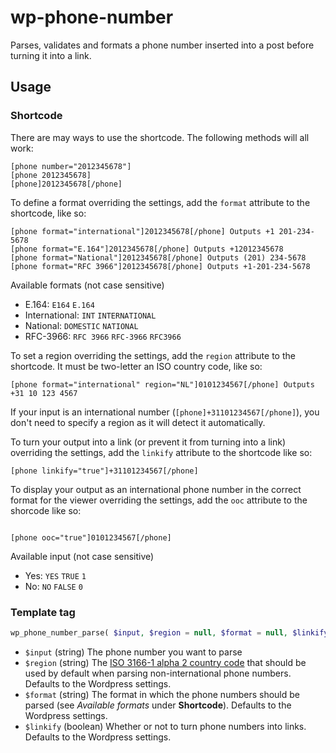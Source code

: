 wp-phone-number
===============

Parses, validates and formats a phone number inserted into a post before turning it into a link.

## Usage
### Shortcode
There are may ways to use the shortcode. The following methods will all work:
```
[phone number="2012345678"]
[phone 2012345678]
[phone]2012345678[/phone]
```

To define a format overriding the settings, add the `format` attribute to the shortcode, like so:
```
[phone format="international"]2012345678[/phone] Outputs +1 201-234-5678
[phone format="E.164"]2012345678[/phone] Outputs +12012345678
[phone format="National"]2012345678[/phone] Outputs (201) 234-5678
[phone format="RFC 3966"]2012345678[/phone] Outputs +1-201-234-5678
```
Available formats (not case sensitive)
* E.164: `E164` `E.164`
* International: `INT` `INTERNATIONAL`
* National: `DOMESTIC` `NATIONAL`
* RFC-3966: `RFC 3966` `RFC-3966` `RFC3966`

To set a region overriding the settings, add the `region` attribute to the shortcode. It must be two-letter an ISO country code, like so:
```
[phone format="international" region="NL"]0101234567[/phone] Outputs +31 10 123 4567
```
If your input is an international number (`[phone]+31101234567[/phone]`), you don't need to specify a region as it will detect it automatically.

To turn your output into a link (or prevent it from turning into a link) overriding the settings, add the `linkify` attribute to the shortcode like so:
```
[phone linkify="true"]+31101234567[/phone]
```
To display your output as an international phone number in the correct format for the viewer overriding the settings, add the `ooc` attribute to the shorcode like so:
```

[phone ooc="true"]0101234567[/phone]
```

Available input  (not case sensitive)
* Yes: `YES` `TRUE` `1`
* No: `NO` `FALSE` `0`

### Template tag
```php
wp_phone_number_parse( $input, $region = null, $format = null, $linkify = null )
```
- `$input` (string) The phone number you want to parse
- `$region` (string) The [ISO 3166-1 alpha 2 country code](ftp://ftp.fu-berlin.de/doc/iso/iso3166-countrycodes.txt) that should be used by default when parsing non-international phone numbers. Defaults to the Wordpress settings.
- `$format` (string) The format in which the phone numbers should be parsed (see *Available formats* under **Shortcode**). Defaults to the Wordpress settings.
- `$linkify` (boolean) Whether or not to turn phone numbers into links. Defaults to the Wordpress settings.
